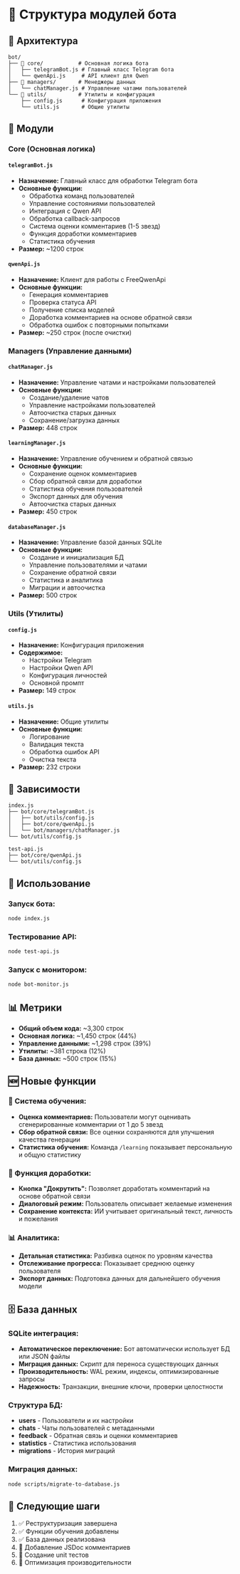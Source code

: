 # 🤖 Структура модулей бота

## 📁 Архитектура

```
bot/
├── 📁 core/           # Основная логика бота
│   ├── telegramBot.js # Главный класс Telegram бота
│   └── qwenApi.js     # API клиент для Qwen
├── 📁 managers/       # Менеджеры данных
│   └── chatManager.js # Управление чатами пользователей
└── 📁 utils/          # Утилиты и конфигурация
    ├── config.js      # Конфигурация приложения
    └── utils.js       # Общие утилиты
```

## 🔧 Модули

### **Core (Основная логика)**

#### `telegramBot.js`
- **Назначение:** Главный класс для обработки Telegram бота
- **Основные функции:**
  - Обработка команд пользователей
  - Управление состояниями пользователей
  - Интеграция с Qwen API
  - Обработка callback-запросов
  - Система оценки комментариев (1-5 звезд)
  - Функция доработки комментариев
  - Статистика обучения
- **Размер:** ~1200 строк

#### `qwenApi.js`
- **Назначение:** Клиент для работы с FreeQwenApi
- **Основные функции:**
  - Генерация комментариев
  - Проверка статуса API
  - Получение списка моделей
  - Доработка комментариев на основе обратной связи
  - Обработка ошибок с повторными попытками
- **Размер:** ~250 строк (после очистки)

### **Managers (Управление данными)**

#### `chatManager.js`
- **Назначение:** Управление чатами и настройками пользователей
- **Основные функции:**
  - Создание/удаление чатов
  - Управление настройками пользователей
  - Автоочистка старых данных
  - Сохранение/загрузка данных
- **Размер:** 448 строк

#### `learningManager.js`
- **Назначение:** Управление обучением и обратной связью
- **Основные функции:**
  - Сохранение оценок комментариев
  - Сбор обратной связи для доработки
  - Статистика обучения пользователей
  - Экспорт данных для обучения
  - Автоочистка старых данных
- **Размер:** 450 строк

#### `databaseManager.js`
- **Назначение:** Управление базой данных SQLite
- **Основные функции:**
  - Создание и инициализация БД
  - Управление пользователями и чатами
  - Сохранение обратной связи
  - Статистика и аналитика
  - Миграции и автоочистка
- **Размер:** 500 строк

### **Utils (Утилиты)**

#### `config.js`
- **Назначение:** Конфигурация приложения
- **Содержимое:**
  - Настройки Telegram
  - Настройки Qwen API
  - Конфигурация личностей
  - Основной промпт
- **Размер:** 149 строк

#### `utils.js`
- **Назначение:** Общие утилиты
- **Основные функции:**
  - Логирование
  - Валидация текста
  - Обработка ошибок API
  - Очистка текста
- **Размер:** 232 строки

## 🔗 Зависимости

```
index.js
├── bot/core/telegramBot.js
│   ├── bot/utils/config.js
│   ├── bot/core/qwenApi.js
│   └── bot/managers/chatManager.js
└── bot/utils/config.js

test-api.js
├── bot/core/qwenApi.js
└── bot/utils/config.js
```

## 🚀 Использование

### **Запуск бота:**
```bash
node index.js
```

### **Тестирование API:**
```bash
node test-api.js
```

### **Запуск с монитором:**
```bash
node bot-monitor.js
```

## 📊 Метрики

- **Общий объем кода:** ~3,300 строк
- **Основная логика:** ~1,450 строк (44%)
- **Управление данными:** ~1,298 строк (39%)
- **Утилиты:** ~381 строка (12%)
- **База данных:** ~500 строк (15%)

## 🆕 Новые функции

### **🧠 Система обучения:**
- **Оценка комментариев:** Пользователи могут оценивать сгенерированные комментарии от 1 до 5 звезд
- **Сбор обратной связи:** Все оценки сохраняются для улучшения качества генерации
- **Статистика обучения:** Команда `/learning` показывает персональную и общую статистику

### **🔧 Функция доработки:**
- **Кнопка "Докрутить":** Позволяет доработать комментарий на основе обратной связи
- **Диалоговый режим:** Пользователь описывает желаемые изменения
- **Сохранение контекста:** ИИ учитывает оригинальный текст, личность и пожелания

### **📊 Аналитика:**
- **Детальная статистика:** Разбивка оценок по уровням качества
- **Отслеживание прогресса:** Показывает среднюю оценку пользователя
- **Экспорт данных:** Подготовка данных для дальнейшего обучения модели

## 🗄️ База данных

### **SQLite интеграция:**
- **Автоматическое переключение:** Бот автоматически использует БД или JSON файлы
- **Миграция данных:** Скрипт для переноса существующих данных
- **Производительность:** WAL режим, индексы, оптимизированные запросы
- **Надежность:** Транзакции, внешние ключи, проверки целостности

### **Структура БД:**
- **users** - Пользователи и их настройки
- **chats** - Чаты пользователей с метаданными
- **feedback** - Обратная связь и оценки комментариев
- **statistics** - Статистика использования
- **migrations** - История миграций

### **Миграция данных:**
```bash
node scripts/migrate-to-database.js
```

## 🔄 Следующие шаги

1. ✅ Реструктуризация завершена
2. ✅ Функции обучения добавлены
3. ✅ База данных реализована
4. 🔄 Добавление JSDoc комментариев
5. 🔄 Создание unit тестов
6. 🔄 Оптимизация производительности
